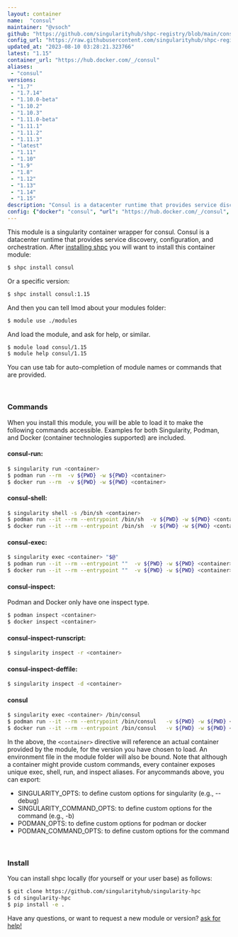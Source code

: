 ```yaml
---
layout: container
name:  "consul"
maintainer: "@vsoch"
github: "https://github.com/singularityhub/shpc-registry/blob/main/consul/container.yaml"
config_url: "https://raw.githubusercontent.com/singularityhub/shpc-registry/main/consul/container.yaml"
updated_at: "2023-08-10 03:28:21.323766"
latest: "1.15"
container_url: "https://hub.docker.com/_/consul"
aliases:
 - "consul"
versions:
 - "1.7"
 - "1.7.14"
 - "1.10.0-beta"
 - "1.10.2"
 - "1.10.3"
 - "1.11.0-beta"
 - "1.11.1"
 - "1.11.2"
 - "1.11.3"
 - "latest"
 - "1.11"
 - "1.10"
 - "1.9"
 - "1.8"
 - "1.12"
 - "1.13"
 - "1.14"
 - "1.15"
description: "Consul is a datacenter runtime that provides service discovery, configuration, and orchestration."
config: {"docker": "consul", "url": "https://hub.docker.com/_/consul", "maintainer": "@vsoch", "description": "Consul is a datacenter runtime that provides service discovery, configuration, and orchestration.", "latest": {"1.15": "sha256:06f5dc73d1f884be9a53d13e60c825b9278fdee5e7f17eff89115d7778df61f3"}, "tags": {"1.7": "sha256:fce4d3cbf7d610394f5c862356f0bddc652c0062c6fb078bc7a67a8831d55d97", "1.7.14": "sha256:fce4d3cbf7d610394f5c862356f0bddc652c0062c6fb078bc7a67a8831d55d97", "1.10.0-beta": "sha256:a3a7e4fca544b3d64a36a361e3bfe814eb052df2cd76f5dd48c5005124850338", "1.10.2": "sha256:5f59265e0ddcbfadee9f18038a02e5a465242fb4f514fc0b19fc445df49ef23b", "1.10.3": "sha256:483b592fa76d734882cf7336df94a5bf6f9e808a78b1a1ba17002a2aaf80da46", "1.11.0-beta": "sha256:b65caa85b885338a6a5ff8f11b5588ccc32f6534329b4ba39191f5d4292d2331", "1.11.1": "sha256:05d70d30639d5e0411f92fb75dd670ec1ef8fa4a918c6e57960db1710fd38125", "1.11.2": "sha256:43cc31d422649c88fec7f5c146110854149da68ee70c505f5bbd667c71bc698a", "1.11.3": "sha256:019e7f964280cd5719d60b8887fe20a349d1a0365acd06290ac1b055101d4e1c", "latest": "sha256:06f5dc73d1f884be9a53d13e60c825b9278fdee5e7f17eff89115d7778df61f3", "1.11": "sha256:ad656548143eacd6ceca2ea5816b083a2ff895e3d2901d00ca974bba82d835e4", "1.10": "sha256:a1db177a76c22ade0887a4b1f673dd4a10b94947a9313df34e0dea1daaf809d7", "1.9": "sha256:46ccd87fe5d42aa4d7d55522f64ab389dc2b4148f07011313d824e06d9f666ca", "1.8": "sha256:93cb9286a1ec5e084193fd2b625977df74003a81e8bc373f5adf900bb87318d4", "1.12": "sha256:0c7864d26a1ced161bb8f1ebd322b88d3cd428cefe62bf84f5e4d1acb280395f", "1.13": "sha256:b6f4d0c2e9d4c287a3a569cfaf9d84fcc022007fb3ed7ab292a7dd90b024cf4c", "1.14": "sha256:e8d5c752e29771d077123597b40c6e2f87ab7c9252c40d123784d128d03ce06f", "1.15": "sha256:06f5dc73d1f884be9a53d13e60c825b9278fdee5e7f17eff89115d7778df61f3"}, "aliases": {"consul": "/bin/consul"}}
---
```


This module is a singularity container wrapper for consul.
Consul is a datacenter runtime that provides service discovery, configuration, and orchestration.
After [installing shpc](#install) you will want to install this container module:


```bash
$ shpc install consul
```

Or a specific version:

```bash
$ shpc install consul:1.15
```

And then you can tell lmod about your modules folder:

```bash
$ module use ./modules
```

And load the module, and ask for help, or similar.

```bash
$ module load consul/1.15
$ module help consul/1.15
```

You can use tab for auto-completion of module names or commands that are provided.

<br>

### Commands

When you install this module, you will be able to load it to make the following commands accessible.
Examples for both Singularity, Podman, and Docker (container technologies supported) are included.

#### consul-run:

```bash
$ singularity run <container>
$ podman run --rm  -v ${PWD} -w ${PWD} <container>
$ docker run --rm  -v ${PWD} -w ${PWD} <container>
```

#### consul-shell:

```bash
$ singularity shell -s /bin/sh <container>
$ podman run --it --rm --entrypoint /bin/sh  -v ${PWD} -w ${PWD} <container>
$ docker run --it --rm --entrypoint /bin/sh  -v ${PWD} -w ${PWD} <container>
```

#### consul-exec:

```bash
$ singularity exec <container> "$@"
$ podman run --it --rm --entrypoint ""  -v ${PWD} -w ${PWD} <container> "$@"
$ docker run --it --rm --entrypoint ""  -v ${PWD} -w ${PWD} <container> "$@"
```

#### consul-inspect:

Podman and Docker only have one inspect type.

```bash
$ podman inspect <container>
$ docker inspect <container>
```

#### consul-inspect-runscript:

```bash
$ singularity inspect -r <container>
```

#### consul-inspect-deffile:

```bash
$ singularity inspect -d <container>
```


#### consul

```bash
$ singularity exec <container> /bin/consul
$ podman run --it --rm --entrypoint /bin/consul   -v ${PWD} -w ${PWD} <container> -c " $@"
$ docker run --it --rm --entrypoint /bin/consul   -v ${PWD} -w ${PWD} <container> -c " $@"
```



In the above, the `<container>` directive will reference an actual container provided
by the module, for the version you have chosen to load. An environment file in the
module folder will also be bound. Note that although a container
might provide custom commands, every container exposes unique exec, shell, run, and
inspect aliases. For anycommands above, you can export:

 - SINGULARITY_OPTS: to define custom options for singularity (e.g., --debug)
 - SINGULARITY_COMMAND_OPTS: to define custom options for the command (e.g., -b)
 - PODMAN_OPTS: to define custom options for podman or docker
 - PODMAN_COMMAND_OPTS: to define custom options for the command

<br>

### Install

You can install shpc locally (for yourself or your user base) as follows:

```bash
$ git clone https://github.com/singularityhub/singularity-hpc
$ cd singularity-hpc
$ pip install -e .
```

Have any questions, or want to request a new module or version? [ask for help!](https://github.com/singularityhub/singularity-hpc/issues)
